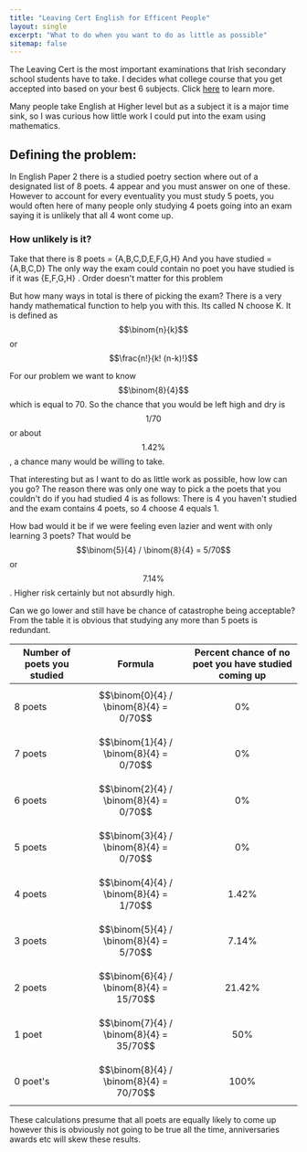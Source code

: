 ```yaml
---
title: "Leaving Cert English for Efficent People"
layout: single
excerpt: "What to do when you want to do as little as possible"
sitemap: false
---
```

<script src="https://cdn.mathjax.org/mathjax/latest/MathJax.js?config=TeX-AMS-MML_HTMLorMML" type="text/javascript"></script>

The Leaving Cert is the most important examinations that Irish secondary school students have to take. I decides what college course that you get accepted into based on your best 6 subjects. Click [here](https://www.cao.ie/index.php?page=scoring&s=lcepointsgrid) to learn more.

Many people take English at Higher level but as a subject it is a major time sink, so I was curious how little work I could put into the exam using mathematics.

## Defining the problem:

In English Paper 2 there is a studied poetry section where out of a designated list of 8 poets. 4 appear and you must answer on one of these. However to account for every eventuality you must study 5 poets, you would often here of many people only studying 4 poets going into an exam saying it is unlikely that all 4 wont come up.

### How unlikely is it?
Take that there is 8 poets = {A,B,C,D,E,F,G,H}
And you have studied = {A,B,C,D}
The only way the exam could contain no poet you have studied is if it was  {E,F,G,H} . Order doesn't matter for this problem

But how many ways in total is there of picking the exam? There is a very handy mathematical function to help you with this. Its called N choose K. It is defined as $$\binom{n}{k}$$ or $$\frac{n!}{k! (n-k)!}$$

For our problem we want to know $$\binom{8}{4}$$ which is equal to 70. So the chance that you would be left high and dry is $$1/70$$ or about $$1.42\%$$, a chance many would be willing to take.

That interesting but as I want to do as little work as possible, how low can you go?
The reason there was only one way to pick a the poets that you couldn't do if you had studied 4 is as follows: There is 4 you haven't studied and the exam contains 4 poets, so 4 choose 4 equals 1.

How bad would it be if we were feeling even lazier and went with only learning 3 poets?
That would be $$\binom{5}{4} / \binom{8}{4} = 5/70$$ or $$7.14\%$$. Higher risk certainly but not absurdly high.

Can we go lower and still have be chance of catastrophe being acceptable?
From the table it is obvious that studying any more than 5 poets is redundant.

|Number of poets you studied|Formula|Percent chance of no poet you have studied coming up|
| ------------- | ------------- |------------- |
|8 poets|$$\binom{0}{4} / \binom{8}{4} = 0/70$$|$$0\%$$|
|7 poets|$$\binom{1}{4} / \binom{8}{4} = 0/70$$|$$0\%$$|
|6 poets|$$\binom{2}{4} / \binom{8}{4} = 0/70$$|$$0\%$$|
|5 poets|$$\binom{3}{4} / \binom{8}{4} = 0/70$$|$$0\%$$|
|4 poets|$$\binom{4}{4} / \binom{8}{4} = 1/70$$|$$1.42\%$$|
|3 poets|$$\binom{5}{4} / \binom{8}{4} = 5/70$$|$$7.14\%$$|
|2 poets|$$\binom{6}{4} / \binom{8}{4} = 15/70$$|$$21.42\%$$|
|1 poet|$$\binom{7}{4} / \binom{8}{4} = 35/70$$|$$50\%$$|
|0 poet's|$$\binom{8}{4} / \binom{8}{4} = 70/70$$|$$100\%$$|


These calculations presume that all poets are equally likely to come up however this is obviously not going to be true all the time, anniversaries awards etc will skew these results.
